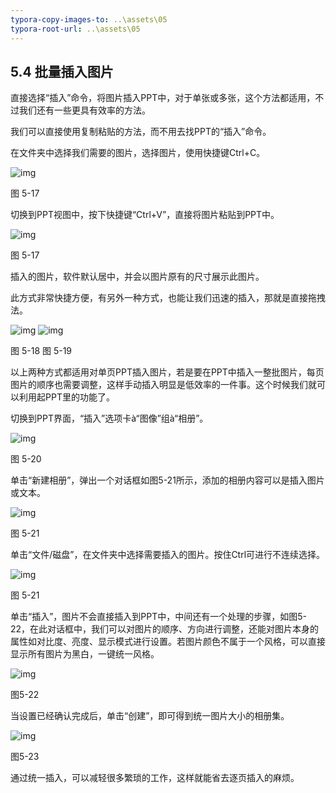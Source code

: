 ```yaml
---
typora-copy-images-to: ..\assets\05
typora-root-url: ..\assets\05
---
```


## **5.4**  **批量插入图片**

直接选择“插入”命令，将图片插入PPT中，对于单张或多张，这个方法都适用，不过我们还有一些更具有效率的方法。

我们可以直接使用复制粘贴的方法，而不用去找PPT的“插入”命令。

在文件夹中选择我们需要的图片，选择图片，使用快捷键Ctrl+C。

![img](/../../第五章美轮美奂.files/image020.jpg)

图 5-17

切换到PPT视图中，按下快捷键“Ctrl+V”，直接将图片粘贴到PPT中。

![img](/../../第五章美轮美奂.files/image021.jpg)

图 5-17

插入的图片，软件默认居中，并会以图片原有的尺寸展示此图片。

此方式非常快捷方便，有另外一种方式，也能让我们迅速的插入，那就是直接拖拽法。

![img](/../../第五章美轮美奂.files/image022.jpg) ![img](/../../第五章美轮美奂.files/image023.jpg)

图 5-18                                   图 5-19

以上两种方式都适用对单页PPT插入图片，若是要在PPT中插入一整批图片，每页图片的顺序也需要调整，这样手动插入明显是低效率的一件事。这个时候我们就可以利用起PPT里的功能了。

切换到PPT界面，“插入”选项卡à“图像”组à“相册”。

![img](/../../第五章美轮美奂.files/image024.png)

图 5-20

单击“新建相册”，弹出一个对话框如图5-21所示，添加的相册内容可以是插入图片或文本。

![img](/../../第五章美轮美奂.files/image025.jpg)

图 5-21

单击“文件/磁盘”，在文件夹中选择需要插入的图片。按住Ctrl可进行不连续选择。

![img](/../../第五章美轮美奂.files/image026.jpg)

图 5-21

单击“插入”，图片不会直接插入到PPT中，中间还有一个处理的步骤，如图5-22，在此对话框中，我们可以对图片的顺序、方向进行调整，还能对图片本身的属性如对比度、亮度、显示模式进行设置。若图片颜色不属于一个风格，可以直接显示所有图片为黑白，一键统一风格。

![img](/../../第五章美轮美奂.files/image027.jpg)

图5-22

当设置已经确认完成后，单击“创建”，即可得到统一图片大小的相册集。

![img](/../../第五章美轮美奂.files/image028.jpg)

图5-23

通过统一插入，可以减轻很多繁琐的工作，这样就能省去逐页插入的麻烦。